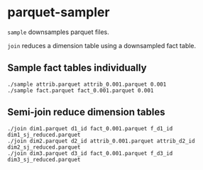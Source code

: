 # parquet-sampler

`sample` downsamples parquet files.

`join` reduces a dimension table using a downsampled fact table.

## Sample fact tables individually
```
./sample attrib.parquet attrib_0.001.parquet 0.001
./sample fact.parquet fact_0.001.parquet 0.001
```

## Semi-join reduce dimension tables
```
./join dim1.parquet d1_id fact_0.001.parquet f_d1_id dim1_sj_reduced.parquet
./join dim2.parquet d2_id attrib_0.001.parquet attrib_d2_id dim2_sj_reduced.parquet
./join dim3.parquet d3_id fact_0.001.parquet f_d3_id dim3_sj_reduced.parquet
```
